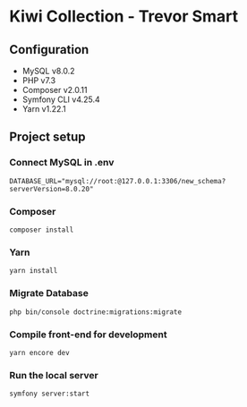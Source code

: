 # Kiwi Collection - Trevor Smart

## Configuration
- MySQL v8.0.2
- PHP v7.3
- Composer v2.0.11
- Symfony CLI v4.25.4
- Yarn v1.22.1


## Project setup

### Connect MySQL in .env
```
DATABASE_URL="mysql://root:@127.0.0.1:3306/new_schema?serverVersion=8.0.20"
```

### Composer
```
composer install
```

### Yarn
```
yarn install
```

### Migrate Database
```
php bin/console doctrine:migrations:migrate
```

### Compile front-end for development
```
yarn encore dev
```

### Run the local server
```
symfony server:start
```
